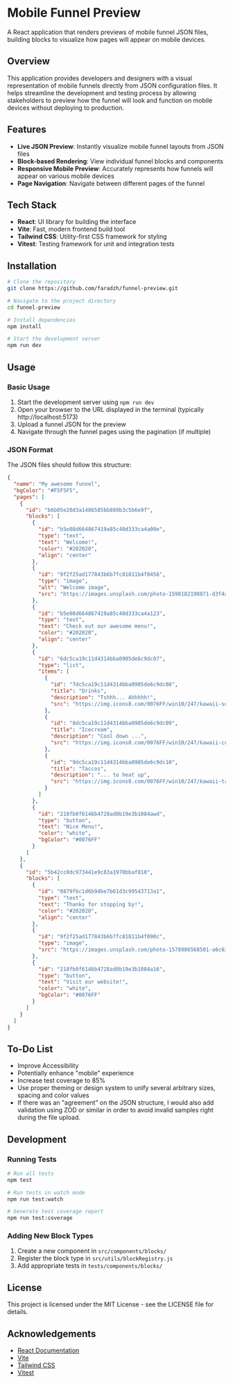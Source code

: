 # Mobile Funnel Preview

A React application that renders previews of mobile funnel JSON files, building blocks to visualize how pages will appear on mobile devices.

## Overview

This application provides developers and designers with a visual representation of mobile funnels directly from JSON configuration files. It helps streamline the development and testing process by allowing stakeholders to preview how the funnel will look and function on mobile devices without deploying to production.

## Features

- **Live JSON Preview**: Instantly visualize mobile funnel layouts from JSON files
- **Block-based Rendering**: View individual funnel blocks and components
- **Responsive Mobile Preview**: Accurately represents how funnels will appear on various mobile devices
- **Page Navigation**: Navigate between different pages of the funnel

## Tech Stack

- **React**: UI library for building the interface
- **Vite**: Fast, modern frontend build tool
- **Tailwind CSS**: Utility-first CSS framework for styling
- **Vitest**: Testing framework for unit and integration tests

## Installation

```bash
# Clone the repository
git clone https://github.com/faradzh/funnel-preview.git

# Navigate to the project directory
cd funnel-preview

# Install dependencies
npm install

# Start the development server
npm run dev
```

## Usage

### Basic Usage

1. Start the development server using `npm run dev`
2. Open your browser to the URL displayed in the terminal (typically http://localhost:5173)
3. Upload a funnel JSON for the preview
4. Navigate through the funnel pages using the pagination (if multiple)

### JSON Format

The JSON files should follow this structure:

```json
{
  "name": "My awesome funnel",
  "bgColor": "#F5F5F5",
  "pages": [
    {
      "id": "b6b05e20d3a1486585bb889b3c5b6e9f",
      "blocks": [
        {
          "id": "b5e08d664867419a85c40d333ca4a00e",
          "type": "text",
          "text": "Welcome!",
          "color": "#202020",
          "align": "center"
        },
        {
          "id": "9f2f25ad177843b6b7fc81811b4f0456",
          "type": "image",
          "alt": "Welcome image",
          "src": "https://images.unsplash.com/photo-1598182198871-d3f4ab4fd181?ixlib=rb-1.2.1&ixid=MnwxMjA3fDB8MHxwaG90by1wYWdlfHx8fGVufDB8fHx8&auto=format&fit=crop&w=1350&q=80"
        },
        {
          "id": "b5e08d664867419a85c40d333ca4a123",
          "type": "text",
          "text": "Check out our awesome menu!",
          "color": "#202020",
          "align": "center"
        },
        {
          "id": "6dc5ca19c11d4314bba0905de6c9dc07",
          "type": "list",
          "items": [
            {
              "id": "7dc5ca19c11d4314bba0905de6c9dc08",
              "title": "Drinks",
              "description": "Tshhh... Ahhhhh!",
              "src": "https://img.icons8.com/0076FF/win10/247/kawaii-soda"
            },
            {
              "id": "8dc5ca19c11d4314bba0905de6c9dc09",
              "title": "Icecream",
              "description": "Cool down ...",
              "src": "https://img.icons8.com/0076FF/win10/247/kawaii-cupcake"
            },
            {
              "id": "9dc5ca19c11d4314bba0905de6c9dc10",
              "title": "Taccos",
              "description": "... to heat up",
              "src": "https://img.icons8.com/0076FF/win10/247/kawaii-taco"
            }
          ]
        },
        {
          "id": "218fb0f6146b4728ad0b19e3b1084awd",
          "type": "button",
          "text": "Nice Menu!",
          "color": "white",
          "bgColor": "#0076FF"
        }
      ]
    },
    {
      "id": "5b42cc0dc973441e9c83a1970bbaf810",
      "blocks": [
        {
          "id": "0879f6c1d6b94be7b61d3c99543713a1",
          "type": "text",
          "text": "Thanks for stopping by!",
          "color": "#202020",
          "align": "center"
        },
        {
          "id": "9f2f25ad177843b6b7fc81811b4f090c",
          "type": "image",
          "src": "https://images.unsplash.com/photo-1578986568501-a6c637652d24?ixid=MnwxMjA3fDB8MHxwaG90by1wYWdlfHx8fGVufDB8fHx8&ixlib=rb-1.2.1&auto=format&fit=crop&w=1351&q=80"
        },
        {
          "id": "218fb0f6146b4728ad0b19e3b1084a16",
          "type": "button",
          "text": "Visit our website!",
          "color": "white",
          "bgColor": "#0076FF"
        }
      ]
    }
  ]
}
```

## To-Do List

- Improve Accessibility
- Potentially enhance "mobile" experience
- Increase test coverage to 85%
- Use proper theming or design system to unify several arbitrary sizes, spacing and color values
- If there was an "agreement" on the JSON structure, I would also add validation using ZOD or similar in order to avoid invalid samples right during the file upload.

## Development

### Running Tests

```bash
# Run all tests
npm test

# Run tests in watch mode
npm run test:watch

# Generate test coverage report
npm run test:coverage
```

### Adding New Block Types

1. Create a new component in `src/components/blocks/`
2. Register the block type in `src/utils/blockRegistry.js`
3. Add appropriate tests in `tests/components/blocks/`

## License

This project is licensed under the MIT License - see the LICENSE file for details.

## Acknowledgements

- [React Documentation](https://reactjs.org/docs/getting-started.html)
- [Vite](https://vitejs.dev/)
- [Tailwind CSS](https://tailwindcss.com/)
- [Vitest](https://vitest.dev/)
